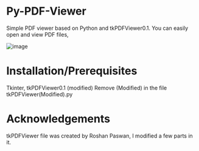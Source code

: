 # Py-PDF-Viewer
Simple PDF viewer based on Python and tkPDFViewer0.1.
You can easily open and view PDF files,

![image](https://github.com/appledino3604/Py-PDF-Viewer/assets/108740559/89f5d1e6-b578-4a2a-b39b-6f919a661e17)

# Installation/Prerequisites
Tkinter,
tkPDFViewer0.1 (modified)
Remove (Modified) in the file tkPDFViewer(Modified).py

# Acknowledgements
tkPDFViewer file was created by Roshan Paswan, I modified a few parts in it.
